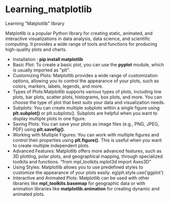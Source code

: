 # Learning_matplotlib
Learning "Matplotlib" library


Matplotlib is a popular Python library for creating static, animated, and interactive visualizations in data analysis, data science, and scientific computing. 
It provides a wide range of tools and functions for producing high-quality plots and charts.

- Installation : **pip install matplotlib**
- Basic Plot: To create a basic plot, you can use the **pyplot** module, which is usually imported as "plt". 
- Customizing Plots: Matplotlib provides a wide range of customization options, allowing you to control the appearance of your plots, such as colors, markers, labels, legends, and more.
- Types of Plots:Matplotlib supports various types of plots, including line plots, bar plots, scatter plots, histograms, box plots, and more. You can choose the type of plot that best suits your data and visualization needs.
- Subplots: You can create multiple subplots within a single figure using **plt.subplot()** or plt.subplots(). Subplots are helpful when you want to display multiple plots in one figure.
- Saving Plots: You can save your plots as image files (e.g., PNG, JPEG, PDF) using **plt.savefig()**.
- Working with Multiple Figures: You can work with multiple figures and control their properties using **plt.figure()**. This is useful when you want to create multiple independent plots.
- Advanced Features: Matplotlib offers more advanced features, such as 3D plotting, polar plots, and geographical mapping, through specialized toolkits and functions.
   "from mpl_toolkits.mplot3d import Axes3D"
- Using Styles: Matplotlib allows you to use predefined styles to customize the appearance of your plots easily.
      eg)plt.style.use('ggplot')
- Interactive and Animated Plots: Matplotlib can be used with other libraries like **mpl_toolkits.basemap** for geographic data or with animation libraries like **matplotlib.animation** for creating dynamic and animated plots.
